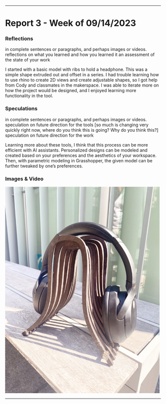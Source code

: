 
---
# Report 3 - Week of 09/14/2023 #

### Reflections
in complete sentences or paragraphs, and perhaps images or videos. reflections on what you learned and how you learned it an assessment of the state of your work

I started with a basic model with ribs to hold a headphone. This was a simple shape extruded out and offset in a series. 
I had trouble learning how to use rhino to create 2D views and create adjustable shapes, so I got help from Cody and classmates in the makerspace. 
I was able to iterate more on how the project would be designed, and I enjoyed learning more functionality in the tool.

### Speculations
in complete sentences or paragraphs, and perhaps images or videos. speculation on future direction for the tools [so much is changing very quickly right now, where do you think this is going? Why do you think this?] speculation on future direction for the work

Learning more about these tools, I think that this process can be more efficient with AI assistants. 
Personalized designs can be modeled and created based on your preferences and the aesthetics of your workspace. 
Then, with parametric modeling in Grasshopper, the given model can be further tweaked by one’s preferences. 

### Images & Video

<img src="IMG_1844.JPG" alt="drawing" width="500"/>

---
